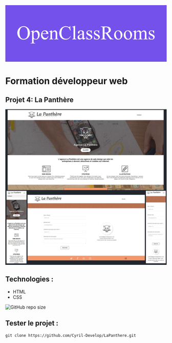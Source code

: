 ![formation](./img/openClassRooms.png)

# Formation développeur web 



## Projet 4: La Panthère



![screenshot du site](img/screenshotSite.jpg) 



## Technologies :
- HTML
- CSS

![GitHub repo size](https://img.shields.io/github/repo-size/Cyril-Develop/LaPanthere?style=for-the-badge)



## Tester le projet :

```terminal
git clone https://github.com/Cyril-Develop/LaPanthere.git
```
